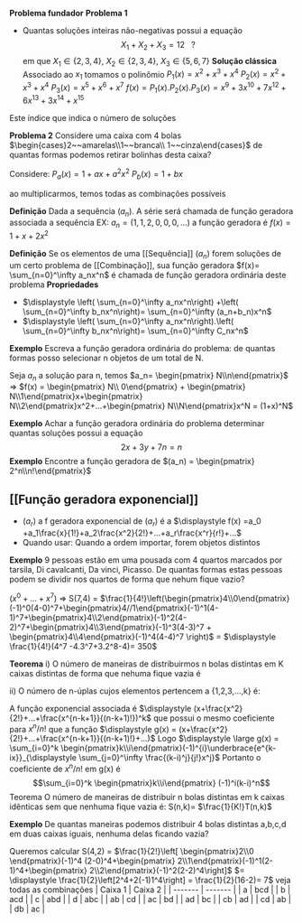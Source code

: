 **Problema fundador**
**Problema 1**
- Quantas soluções inteiras não-negativas possui a equação
$$X_1+X_2+X_3=12~~~?$$
em que $X_1\in \{2,3,4\},~X_2\in\{2,3,4\},~X_3\in\{5,6,7\}$ 
**Solução clássica**
Associado ao $x_1$ tomamos o polinômio
$P_1(x) = x^2+x^3+x^4$
$P_2(x) = x^2+x^3+x^4$
$P_3(x)=x^5+x^6+x^7$
$f(x) = P_1(x).P_2(x).P_3(x)= x^9+3x^{10}+7x^{12}+6x^{13}+3x^{14}+x^{15}$

Este índice que indica o número de soluções

**Problema 2**
Considere uma caixa com 4 bolas $\begin{cases}2~~amarelas\\1~~branca\\ 1~~cinza\end{cases}$
de quantas formas podemos retirar bolinhas desta caixa?

Considere:
$P_a(x) = 1 +ax+a^2x^2$
$P_b(x) = 1+bx$

ao multiplicarmos, temos todas as combinações possíveis


**Definição**
	Dada a sequência ($a_n$). A série será chamada de função geradora associada a sequência
	EX: $a_n = (1,1,2,0,0,0,...)$
	a função geradora é $f(x)=1+x+2x^2$

**Definição**
Se os elementos de uma [[Sequência]] ($a_n$) forem soluções de um certo problema de [[Combinação]], sua função geradora $f(x)= \sum_{n=0}^\infty a_nx^n$ é chamada de função geradora ordinária deste problema
**Propriedades**
- $\displaystyle \left( \sum_{n=0}^\infty a_nx^n\right) +\left( \sum_{n=0}^\infty b_nx^n\right)= \sum_{n=0}^\infty (a_n+b_n)x^n$
- $\displaystyle \left( \sum_{n=0}^\infty a_nx^n\right).\left( \sum_{n=0}^\infty b_nx^n\right)= \sum_{n=0}^\infty C_nx^n$ 


**Exemplo**
Escreva a função geradora ordinária do problema: de quantas formas posso selecionar n objetos de um total de N.

Seja $a_n$ a solução para n, temos $a_n= \begin{pmatrix} N\\n\end{pmatrix}$ => $f(x) = \begin{pmatrix} N\\ 0\end{pmatrix} + \begin{pmatrix} N\\1\end{pmatrix}x+\begin{pmatrix} N\\2\end{pmatrix}x^2+...+\begin{pmatrix} N\\N\end{pmatrix}x^N = (1+x)^N$

**Exemplo**
Achar a função geradora ordinária do problema determinar quantas soluções possui a equação
$$2x+3y+7n=n$$
**Exemplo**
Encontre a função geradora de $(a_n) = \begin{pmatrix} 2^n\\n!\end{pmatrix}$ 

## [[Função geradora exponencial]]
- ($a_r$) a f geradora exponencial de ($a_r$) é a  $\displaystyle f(x) =a_0 +a_1\frac{x}{1!}+a_2\frac{x^2}{2!}+...+a_r\frac{x^r}{r!}+...$
- Quando usar: Quando a ordem importar, forem objetos distintos

**Exemplo**
9 pessoas estão em uma pousada com 4 quartos marcados por tarsila, Di cavalcanti, Da vinci, Picasso.
De quantas formas estas pessoas podem se dividir nos quartos de forma que nehum fique vazio?

$(x^{0}+...+x^{7})$ => S(7,4) = $\frac{1}{4!}\left(\begin{pmatrix}4\\0\end{pmatrix}(-1)^0(4-0)^7+\begin{pmatrix}4//1\end{pmatrix}(-1)^1(4-1)^7+\begin{pmatrix}4\\2\end{pmatrix}(-1)^2(4-2)^7+\begin{pmatrix}4\\3\end{pmatrix}(-1)^3(4-3)^7 + \begin{pmatrix}4\\4\end{pmatrix}(-1)^4(4-4)^7 \right)$ = $\displaystyle \frac{1}{4!}(4^7 -4.3^7+3.2^8-4)= 350$



**Teorema**
i) O número de maneiras de distribuirmos n bolas distintas em K caixas distintas de forma que nehuma fique vazia é

ii) O número de n-úplas cujos elementos pertencem a {1,2,3,...,k} é:

A função exponencial associada é 
$\displaystyle (x+\frac{x^2}{2!}+...+\frac{x^{n-k+1}}{(n-k+1)!})^k$ 
que possui o mesmo coeficiente para $x^n/n!$ que a função
$\displaystyle g(x) = (x+\frac{x^2}{2!}+...+\frac{x^{n-k+1}}{(n-k+1)!}+...)$
Logo $\displaystyle \large g(x) = \sum_{i=0}^k \begin{pmatrix}k\\i\end{pmatrix}(-1)^{i}\underbrace{e^{k-ix}}_{\displaystyle \sum_{j=0}^\infty \frac{(k-i)^j}{j!}x^j}$
Portanto o coeficiente de $x^n/n!$ em g(x) é
$$\sum_{i=0}^k \begin{pmatrix}k\\i\end{pmatrix} (-1)^i(k-i)^n$$ 
Teorema
O número de maneiras de distribuir n bolas distintas em k caixas idênticas sem que nenhuma fique vazia é: S(n,k)= $\frac{1}{K!}T(n,k)$

**Exemplo**
De quantas maneiras podemos distribuir 4 bolas distintas a,b,c,d em duas caixas iguais, nenhuma delas ficando vazia?

Queremos calcular S(4,2) = $\frac{1}{2!}\left[ \begin{pmatrix}2\\0 \end{pmatrix}(-1)^4 (2-0)^4+\begin{pmatrix} 2\\1\end{pmatrix}(-1)^1(2-1)^4+\begin{pmatrix} 2\\2\end{pmatrix}(-1)^2(2-2)^4\right]$
 $= \displaystyle \frac{1}{2}\left[2^4+2(-1)1^4\right] = \frac{1}{2}(16-2)= 7$
 veja todas as combinações
 | Caixa 1 | Caixa 2 |
 | ------- | ------- |
 | a       | bcd     |
 | b       | acd     |
 | c       | abd     |
 | d       | abc     |
 | ab      | cd      |
 | ac      | bd      |
 | ad      | bc      |
 | cb      | ad      |
 | cd      | ab      |
 | db      | ac        |
